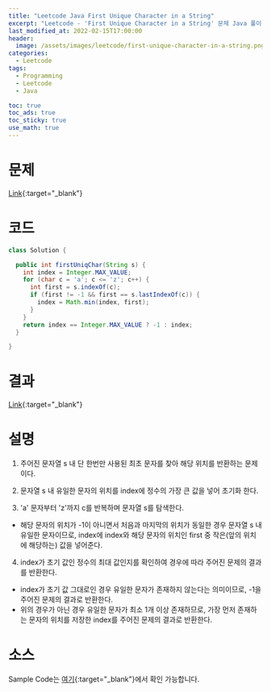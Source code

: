```yaml
---
title: "Leetcode Java First Unique Character in a String"
excerpt: "Leetcode - 'First Unique Character in a String' 문제 Java 풀이"
last_modified_at: 2022-02-15T17:00:00
header:
  image: /assets/images/leetcode/first-unique-character-in-a-string.png
categories:
  - Leetcode
tags:
  - Programming
  - Leetcode
  - Java

toc: true
toc_ads: true
toc_sticky: true
use_math: true
---
```

# 문제
[Link](https://leetcode.com/problems/first-unique-character-in-a-string/){:target="_blank"}

# 코드
```java
class Solution {

  public int firstUniqChar(String s) {
    int index = Integer.MAX_VALUE;
    for (char c = 'a'; c <= 'z'; c++) {
      int first = s.indexOf(c);
      if (first != -1 && first == s.lastIndexOf(c)) {
        index = Math.min(index, first);
      }
    }
    return index == Integer.MAX_VALUE ? -1 : index;
  }

}
```

# 결과
[Link](https://leetcode.com/submissions/detail/641758858/){:target="_blank"}

# 설명
1. 주어진 문자열 s 내 단 한번만 사용된 최초 문자를 찾아 해당 위치를 반환하는 문제이다.

2. 문자열 s 내 유일한 문자의 위치를 index에 정수의 가장 큰 값을 넣어 초기화 한다.

3. 'a' 문자부터 'z'까지 c를 반복하며 문자열 s를 탐색한다.
- 해당 문자의 위치가 -1이 아니면서 처음과 마지막의 위치가 동일한 경우 문자열 s 내 유일한 문자이므로, index에 index와 해당 문자의 위치인 first 중 작은(앞의 위치에 해당하는) 값을 넣어준다.

4. index가 초기 값인 정수의 최대 값인지를 확인하여 경우에 따라 주어진 문제의 결과를 반환한다.
- index가 초기 값 그대로인 경우 유일한 문자가 존재하지 않는다는 의미이므로, -1을 주어진 문제의 결과로 반환한다.
- 위의 경우가 아닌 경우 유일한 문자가 최소 1개 이상 존재하므로, 가장 먼저 존재하는 문자의 위치를 저장한 index를 주어진 문제의 결과로 반환한다.


# 소스
Sample Code는 [여기](https://github.com/GracefulSoul/leetcode/blob/master/src/main/java/gracefulsoul/problems/FirstUniqueCharacterInAString.java){:target="_blank"}에서 확인 가능합니다.